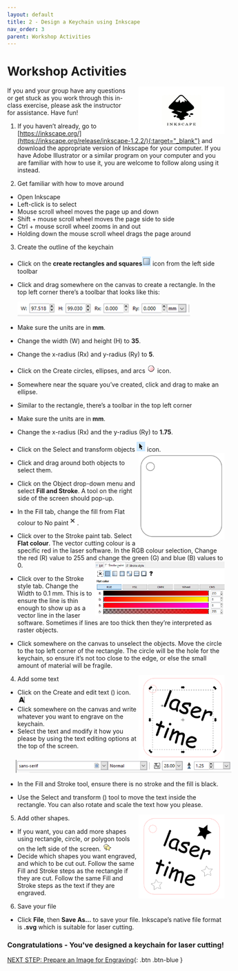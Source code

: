 ```yaml
---
layout: default
title: 2 - Design a Keychain using Inkscape
nav_order: 3
parent: Workshop Activities
---
```

# Workshop Activities
<img src="images/act2/inkscape-logo.png" style="margin-left:20px; float:right;width:200px;" alt="inkscape logo">
If you and your group have any questions or get stuck as you work through this in-class exercise, please ask the instructor for assistance.  Have fun!

1. If you haven’t already, go to [https://inkscape.org/](https://inkscape.org/release/inkscape-1.2.2/){:target="_blank"} and download the appropriate version of Inkscape for your computer. If you have Adobe Illustrator or a similar program on your computer and you are familiar with how to use it, you are welcome to follow along using it instead. 

2. Get familiar with how to move around
 - Open Inkscape
 - Left-click is to select
 - Mouse scroll wheel moves the page up and down
 - Shift + mouse scroll wheel moves the page side to side
 - Ctrl + mouse scroll wheel zooms in and out
 - Holding down the mouse scroll wheel drags the page around
    
3. Create the outline of the keychain
 - Click on the **create rectangles and squares**<img src="images/act2/act2-02.png" style="width:20px;" alt="square"> icon from the left side toolbar  
 - Click and drag somewhere on the canvas to create a rectangle. In the top left corner there’s a toolbar that looks like this:

    <img src="images/act2/act2-03.png" style="width:400px;" alt="menu">

 - Make sure the units are in **mm**.
 - Change the width (W) and height (H) to **35**. 
 - Change the x-radius (Rx) and y-radius (Ry) to **5**.
 - Click on the Create circles, ellipses, and arcs <img src="images/act2/act2-04.png" style="width:20px;" alt="circle"> icon. 
 - Somewhere near the square you’ve created, click and drag to make an ellipse.
 - Similar to the rectangle, there’s a toolbar in the top left corner 
 - Make sure the units are in **mm**.
 - Change the x-radius (Rx) and the y-radius (Ry) to **1.75**.
 - Click on the Select and transform objects <img src="images/act2/act2-05.png" style="width:20px;" alt="square"> icon.    <img src="images/act2/act2-06.png" style="width:200px; float:right;" alt="objects">
 - Click and drag around both objects to select them.
 - Click on the Object drop-down menu and select **Fill and Stroke**. A tool on the right side of the screen should pop-up.  
 - In the Fill tab, change the fill from Flat colour to No paint<img src="images/act2/act2-07.png" style="width:20px;" alt="objects">.
 - Click over to the Stroke paint tab. Select **Flat colour**. The vector cutting colour is a specific red in the laser software. In the RGB colour selection, Change the red (R) value to 255 and change the green (G) and blue (B) values to 0. <img src="images/act2/act2-08.png" style="width:300px; float:right;" alt="objects">
 - Click over to the Stroke style tab. Change the Width to 0.1 mm. This is to ensure the line is thin enough to show up as a vector line in the laser software. Sometimes if lines are too thick then they’re interpreted as raster objects.
 - Click somewhere on the canvas to unselect the objects. Move the circle to the top left corner of the rectangle. The circle will be the hole for the keychain, so ensure it’s not too close to the edge, or else the small amount of material will be fragile. 
   
    <img src="images/act2/act2-12.png" style="width:200px; float:right;" alt="objects">

4. Add some text 
 - Click on the Create and edit text () icon. <img src="images/act2/act2-10.png" style="width:20px;" alt="objects">
 - Click somewhere on the canvas and write whatever you want to engrave on the keychain. 
 - Select the text and modify it how you please by using the text editing options at the top of the screen.

 <img src="images/act2/act2-11.png" style="margin-left:20px; width:500px;" alt="objects">

 - In the Fill and Stroke tool, ensure there is no stroke and the fill is black.
 - Use the Select and transform () tool to move the text inside the rectangle. You can also rotate and scale the text how you please. 

    <img src="images/act2/act2-14.png" style="width:200px; float:right;" alt="objects">

5. Add other shapes. 
 - If you want, you can add more shapes using rectangle, circle, or polygon tools on the left side of the screen. <img src="images/act2/act2-13.png" style="width:20px;" alt="objects">
 - Decide which shapes you want engraved, and which to be cut out. Follow the same Fill and Stroke steps as the rectangle if they are cut. Follow the same Fill and Stroke steps as the text if they are engraved.

6. Save your file
 - Click **File**, then **Save As…** to save your file. Inkscape’s native file format is **.svg** which is suitable for laser cutting. 

### Congratulations - You've designed a keychain for laser cutting!


[NEXT STEP: Prepare an Image for Engraving](3-Engraving.html){: .btn .btn-blue }